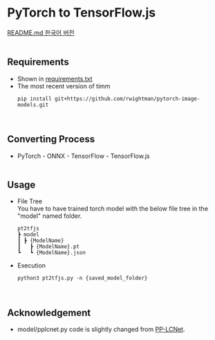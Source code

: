 # PyTorch to TensorFlow.js
[README.md 한국어 버전](koREADME.md)
<br><br>

## Requirements
* Shown in [requirements.txt](requirements.txt)
* The most recent version of timm
    ```
    pip install git+https://github.com/rwightman/pytorch-image-models.git
    ```
<br>

## Converting Process
* PyTorch - ONNX - TensorFlow - TensorFlow.js
<br><br>

## Usage
* File Tree<br>
    You have to have trained torch model with the below file tree in the "model" named folder.
    ```
    pt2tfjs
    ┣ model
    ┃ ┣ {ModelName}
    ┃   ┣ {ModelName}.pt
    ┗   ┗ {ModelName}.json
    ```
* Execution
    ```
    python3 pt2tfjs.py -n {saved_model_folder}
    ```
<br>

## Acknowledgement
* model/pplcnet.py code is slightly changed from [PP-LCNet](https://github.com/ngnquan/PP-LCNet/blob/main/pplcnet.py).